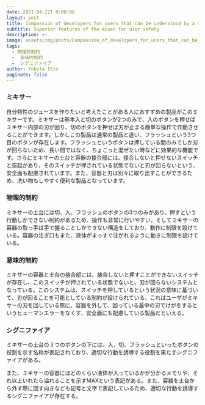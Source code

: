 ```yaml
---
date: 2021-04-22T 9:00:00
layout: post
title: Compassion of developers for users that can be understood by a mixer
subtitle: Superior features of the mixer for user safety
description: >-
image: assets/img/posts/Compassion_of_developers_for_users_that_can_be_understood_by_a_mixer/image1.png
tags: 
  - 物理的制約
  -  意味的制約
  -  シグニファイア
author: Yokota Itto
paginate: false
---
```


### ミキサー
自分特性のジュースを作りたいと考えたことがある人におすすめの製品がこのミキサーです。ミキサーは基本入と切のボタンが2つのみで、入のボタンを押せばミキサー内部の刃が回り、切のボタンを押せば刃が止まる簡単な操作で作動させることができます。しかしこの製品は通常の製品と違い、フラッシュという3つ目のボタンが存在します。フラッシュというボタンは押している間のみでしか刃が回らないため、長い間ではなく、ちょこっと混ぜたい時などに効果的な機能です。さらにミキサーの土台と容器の接合部には、接合しないと押せないスイッチと突起があり、そのスイッチが押されている状態でないと刃が回らないという、安全面も配慮されています。また、容器と刃は別々に取り出すことができるため、洗い物もしやすく便利な製品となっています。

### 物理的制約
ミキサーの土台には切、入、フラッシュのボタンの3つのみがあり、押すという行動しかできない制約があるため、操作も非常に行いやすい。そしてミキサーの容器の取っ手は手で握ることしかできない構造をしており、動作に制限を設けている。容器の注ぎ口もまた、液体がまっすぐ注がれるように動きに制限を設けている。

### 意味的制約
ミキサーの容器と土台の接合部には、接合しないと押すことができないスイッチが存在し、このスイッチが押されている状態でないと、刃が回らないシステムとなっている。このシステムは、スイッチを押しているという状況の意味に基づいて、刃が回ることを可能としている制約が設けられている。これはユーザがミキサーの刃を回している際に、容器を外して、回っている最中の刃でけがをするというヒューマンエラーをなくす、安全面にも配慮している製品だといえる。

### シグニファイア
 ミキサーの土台の３つのボタンの下には、入、切、フラッシュといったボタンの役割を示す名称が表記されており、適切な行動を誘導する役割を果たすシグニファイアがある。

また、ミキサーの容器にはどのくらい液体が入っているかが分かるメモリや、それ以上いれたら溢れることを示すMAXという表記がある。また、容器を土台から外す際に回す向きなども記号と文字で表記しているため、適切な行動を誘導するシグニファイアが存在する。
